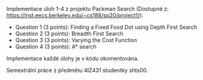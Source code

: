 Implementace úloh 1-4 z projektu Packman Search (Dostupné z: https://inst.eecs.berkeley.edu/~cs188/sp20/project1/):
- Question 1 (3 points): Finding a Fixed Food Dot using Depth First Search
- Question 2 (3 points): Breadth First Search
- Question 3 (3 points): Varying the Cost Function
- Question 4 (3 points): A* search

Implementace každé úlohy je v kódu okomentována.

Semestrální práce z předmětu 4IZ431 studentky shts00. 
